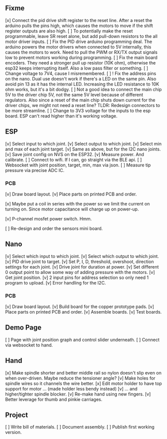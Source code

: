Fixme
-----

[x] Connect the pid drive shift register to the reset line. After a reset the arduino pulls the pins high, which causes the motors to move if the shift register outputs are also high.
[ ] To potentially make the reset programmable, leave SR reset alone, but add pull-down resistors to the all motor driver inputs.
[ ] Fix the PID drive arduino programming deal. The arduino powers the motor drivers when connected to 5V internally, this causes the motors to work. Need to pull the PWM or RX/TX output
signals low to prevent motors working during programming.
[ ] Fix the main board encoders. They need a stronger pull up resistor (10K ohm), otherwise the esp32 keeps interrupting itself. Also a low pass filter or something.
[ ] Change voltage to 7V4, cause I misremembered.
[ ] ! Fix the address pins on the nano. Dual use doesn't work if there's a LED on the same pin. Also avoid pin 13 as it has the internal LED. Increasing the LED resistance to 10K ohm works, but it's a bit dodgy.
[ ] Not a good idea to connect the main chip 5V to the driver chip 5V, not the same 5V level because of different regulators. Also since a reset of
the main chip shuts down current for the driver chips, we might not need a reset line? TLDR: Redesign connectors to be more streamline.
[ ] Change to 3V3 voltage for the inputs to the esp board. ESP can't read higher than it's working voltage.


ESP
---

[v] Select input to which joint.
[v] Select output to which joint.
[v] Select min and max of each joint target.
[v] Same as above, but for the I2C nano joints.
[v] Save joint config on NVS on the ESP32.
[v] Measure power. And calibrate.
[ ] Connect to wifi. If I can, go straight via the BLE api.
[ ] Websocket with joint position, target, min, max via json.
[ ] Measure tip pressure via precise ADC IC.

### PCB

[v] Draw board layout.
[v] Place parts on printed PCB and order.

[x] Maybe put a coil in series with the power so we limit the current on turning on.
Since motor capacitance will charge up on power-up.

[v] P-channel mosfet power switch. Hmm.


[ ] Re-design and order the sensors mini board.


Nano
----

[v] Select which input to which joint.
[v] Select which output to which joint.
[v] PID drive joint to target.
[v] Set P, I, D, threshold, overshoot, direction settings for each joint.
[v] Drive joint for duration at power.
[v] Set different 0 output point to allow some way of adding pressure with the motors.
[v] Get joint position.
[v] 2 input pins for address selection so only need 1 program to upload.
[v] Error handling for the I2C.


### PCB


[v] Draw board layout.
[v] Build board for the copper prototype pads.
[v] Place parts on printed PCB and order.
[v] Assemble boards.
[v] Test boards.


Demo Page
---------

[ ] Page with joint position graph and control slider underneath.
[ ] Connect via websocket to hand.


Hand
----

[x] Make spindle shorter and better middle rail so nylon doesn't slip even on when over-driven. Maybe reduce the tensioner angle?
[v] Make holes for spindle wires so it channels the wire better.
[x] Edit motor holder to have top support for motor ... (made holder less bendy instead)
[v] ... and higher/tighter spindle blocker.
[v] Re-make hand using new fingers.
[v] Better leverage for thumb and pinkie carriages.


Project
-------

[ ] Write bill of materials.
[ ] Document assembly.
[ ] Publish first working version.


